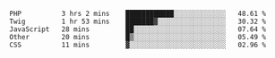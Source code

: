 <!--START_SECTION:waka-->
```text
PHP          3 hrs 2 mins    ████████████░░░░░░░░░░░░░   48.61 % 
Twig         1 hr 53 mins    ███████▓░░░░░░░░░░░░░░░░░   30.32 % 
JavaScript   28 mins         ██░░░░░░░░░░░░░░░░░░░░░░░   07.64 % 
Other        20 mins         █▒░░░░░░░░░░░░░░░░░░░░░░░   05.49 % 
CSS          11 mins         ▓░░░░░░░░░░░░░░░░░░░░░░░░   02.96 % 
```
<!--END_SECTION:waka-->
